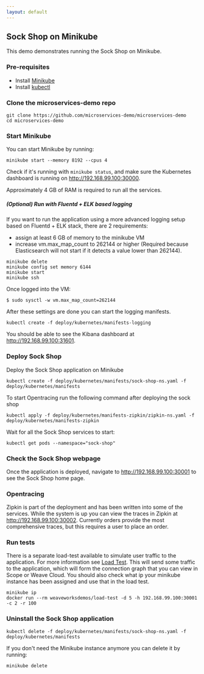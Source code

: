 ```yaml
---
layout: default
---
```


## Sock Shop on Minikube

This demo demonstrates running the Sock Shop on Minikube.

### Pre-requisites
* Install [Minikube](https://github.com/kubernetes/minikube)
* Install [kubectl](http://kubernetes.io/docs/user-guide/prereqs/)

### Clone the microservices-demo repo 

```
git clone https://github.com/microservices-demo/microservices-demo
cd microservices-demo
```

### Start Minikube

You can start Minikube by running:

```
minikube start --memory 8192 --cpus 4
```

Check if it's running with `minikube status`, and make sure the Kubernetes dashboard is running on http://192.168.99.100:30000.

Approximately 4 GB of RAM is required to run all the services.

##### *(Optional)* Run with Fluentd + ELK based logging

If you want to run the application using a more advanced logging setup based on Fluentd + ELK stack, there are 2 requirements:
* assign at least 6 GB of memory to the minikube VM
* increase vm.max_map_count to 262144 or higher (Required because Elasticsearch will not start if it detects a value lower than 262144).

```
minikube delete
minikube config set memory 6144
minikube start
minikube ssh
```

Once logged into the VM:

```
$ sudo sysctl -w vm.max_map_count=262144
```

After these settings are done you can start the logging manifests.

```
kubectl create -f deploy/kubernetes/manifests-logging
```

You should be able to see the Kibana dashboard at http://192.168.99.100:31601.

### Deploy Sock Shop

Deploy the Sock Shop application on Minikube

```
kubectl create -f deploy/kubernetes/manifests/sock-shop-ns.yaml -f deploy/kubernetes/manifests
```

To start Opentracing run the following command after deploying the sock shop
```
kubectl apply -f deploy/kubernetes/manifests-zipkin/zipkin-ns.yaml -f deploy/kubernetes/manifests-zipkin
```

Wait for all the Sock Shop services to start:

```
kubectl get pods --namespace="sock-shop"
```

### Check the Sock Shop webpage

Once the application is deployed, navigate to http://192.168.99.100:30001 to see the Sock Shop home page.

### Opentracing

Zipkin is part of the deployment and has been written into some of the services.  While the system is up you can view the traces in
Zipkin at http://192.168.99.100:30002.  Currently orders provide the most comprehensive traces, but this requires a user to place an order.

### Run tests

There is a separate load-test available to simulate user traffic to the application. For more information see [Load Test](#loadtest).
This will send some traffic to the application, which will form the connection graph that you can view in Scope or Weave Cloud. You should
also check what ip your minikube instance has been assigned and use that in the load test.

```
minikube ip
docker run --rm weaveworksdemos/load-test -d 5 -h 192.168.99.100:30001 -c 2 -r 100
```

### Uninstall the Sock Shop application

```
kubectl delete -f deploy/kubernetes/manifests/sock-shop-ns.yaml -f deploy/kubernetes/manifests
```

If you don't need the Minikube instance anymore you can delete it by running:

```
minikube delete
```
